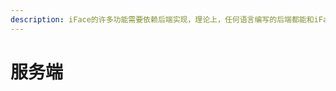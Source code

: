 ```yaml
---
description: iFace的许多功能需要依赖后端实现，理论上，任何语言编写的后端都能和iFace结合，当然，有些约定不可避免，这个章节主要描述这些具体约定。
---
```


# 服务端



